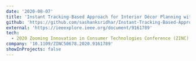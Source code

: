 ```yaml
---
date: '2020-08-07'
title: 'Instant Tracking-Based Approach for Interior Décor Planning with Markerless AR'
github: 'https://github.com/sashanksridhar/Instant-Tracking-Based-Approach-for-Interior-D-cor-Planning-with-Markerless-AR'
external: 'https://ieeexplore.ieee.org/document/9161789'
tech:
  - 2020 Zooming Innovation in Consumer Technologies Conference (ZINC)
company: '10.1109/ZINC50678.2020.9161789'
showInProjects: false
---
```

